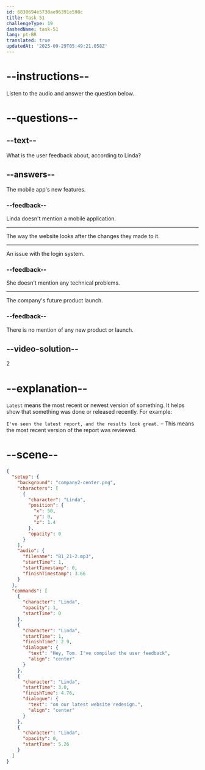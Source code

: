 ```yaml
---
id: 6830694e5738ae96391e598c
title: Task 51
challengeType: 19
dashedName: task-51
lang: pt-BR
translated: true
updatedAt: '2025-09-29T05:49:21.058Z'
---
```


<!-- (Audio) Linda: Hey, Tom. I've compiled the user feedback on our latest website redesign. -->

# --instructions--

Listen to the audio and answer the question below.

# --questions--

## --text--

What is the user feedback about, according to Linda?

## --answers--

The mobile app's new features.

### --feedback--

Linda doesn't mention a mobile application.

---

The way the website looks after the changes they made to it.

---

An issue with the login system.

### --feedback--

She doesn't mention any technical problems.

---

The company's future product launch.

### --feedback--

There is no mention of any new product or launch.

## --video-solution--

2

# --explanation--

`Latest` means the most recent or newest version of something. It helps show that something was done or released recently. For example:

`I've seen the latest report, and the results look great.` – This means the most recent version of the report was reviewed.

# --scene--

```json
{
  "setup": {
    "background": "company2-center.png",
    "characters": [
      {
        "character": "Linda",
        "position": {
          "x": 50,
          "y": 0,
          "z": 1.4
        },
        "opacity": 0
      }
    ],
    "audio": {
      "filename": "B1_21-2.mp3",
      "startTime": 1,
      "startTimestamp": 0,
      "finishTimestamp": 3.66
    }
  },
  "commands": [
    {
      "character": "Linda",
      "opacity": 1,
      "startTime": 0
    },
    {
      "character": "Linda",
      "startTime": 1,
      "finishTime": 2.9,
      "dialogue": {
        "text": "Hey, Tom. I've compiled the user feedback",
        "align": "center"
      }
    },
    {
      "character": "Linda",
      "startTime": 3.0,
      "finishTime": 4.76,
      "dialogue": {
        "text": "on our latest website redesign.",
        "align": "center"
      }
    },
    {
      "character": "Linda",
      "opacity": 0,
      "startTime": 5.26
    }
  ]
}
```
